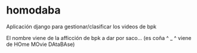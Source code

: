 # homodaba
Aplicación django para gestionar/clasificar los videos de bpk

El nombre viene de la afficción de bpk a dar por saco... (es coña ^ _ ^ viene de 
HOme MOvie DAtaBAse)

